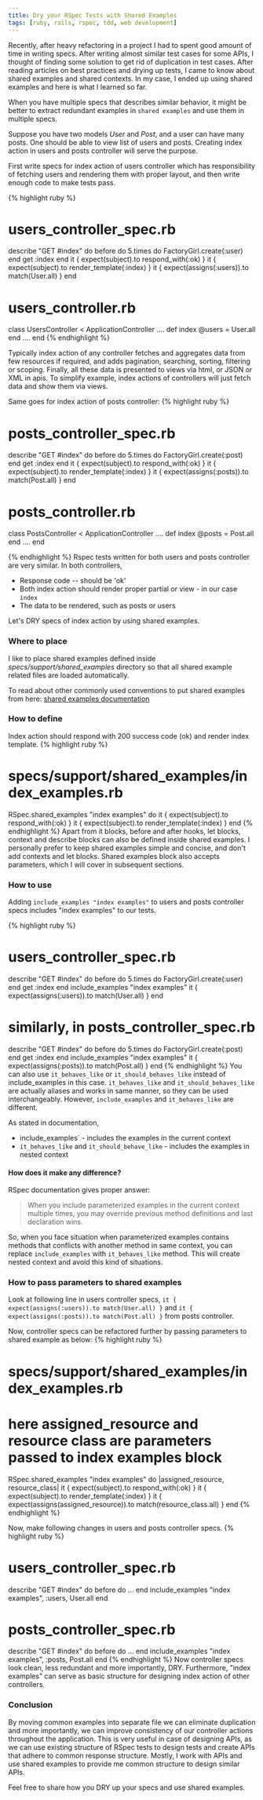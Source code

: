 ```yaml
---
title: Dry your RSpec Tests with Shared Examples
tags: [ruby, rails, rspec, tdd, web development] 
---
```


Recently, after heavy refactoring in a project I had to spent good amount of time in writing specs. After writing almost similar test cases for some APIs, I thought of finding some solution to get rid of duplication in test cases. After reading articles on best practices and drying up tests, I came to know about shared examples and shared contexts. In my case, I ended up using shared examples and here is what I learned so far. 

When you have multiple specs that describes similar behavior, it might be better to extract redundant examples in `shared examples` and use them in multiple specs. 

<!--more-->

Suppose you have two models *User* and *Post*, and a user can have many posts. One should be able to view list of users and posts. Creating index action in users and posts controller will serve the purpose.

First write specs for index action of users controller which has responsibility of fetching users and rendering them with proper layout, and then write enough code to make tests pass. 
  
{% highlight ruby %}
# users_controller_spec.rb
describe "GET #index" do
  before do 
    5.times do
      FactoryGirl.create(:user) 
    end
    get :index
  end
  it {  expect(subject).to respond_with(:ok) }
  it {  expect(subject).to render_template(:index) }
  it {  expect(assigns(:users)).to match(User.all) }
end

# users_controller.rb
class UsersController < ApplicationController
  ....
  def index
    @users = User.all
  end
  ....
end
{% endhighlight %}

Typically index action of any controller fetches and aggregates data from few resources if required, and adds pagination, searching, sorting, filtering or scoping. Finally, all these data is presented to views via html, or JSON or XML in apis. To simplify example, index actions of controllers will just fetch data and show them via views. 

Same goes for index action of posts controller:
{% highlight ruby %}
# posts_controller_spec.rb
describe "GET #index" do 
  before do 
    5.times do
      FactoryGirl.create(:post)
    end
    get :index
  end
  it {  expect(subject).to respond_with(:ok) }
  it {  expect(subject).to render_template(:index) }
  it {  expect(assigns(:posts)).to match(Post.all) }
end

# posts_controller.rb
class PostsController < ApplicationController
  ....
  def index
    @posts = Post.all
  end
  ....
end

{% endhighlight %}
Rspec tests written for both users and posts controller are very similar. In both controllers, 
 
 - Response code -- should be 'ok'
 - Both index action should render proper partial or view - in our case `index`
 - The data to be rendered, such as posts or users 

Let's DRY specs of index action by using shared examples. 

### Where to place

I like to place shared examples defined inside _specs/support/shared_examples_ directory so that all shared example related files are loaded automatically. 

To read about other commonly used conventions to put shared examples from here: [shared examples documentation](https://www.relishapp.com/rspec/rspec-core/docs/example-groups/shared-examples)

### How to define 
Index action should respond with 200 success code (ok) and render index template. 
{% highlight ruby %}
# specs/support/shared_examples/index_examples.rb 
RSpec.shared_examples "index examples" do 
  it {	expect(subject).to respond_with(:ok) }
  it {	expect(subject).to render_template(:index) }
end
{% endhighlight %}
Apart from it blocks, before and after hooks, let blocks, context and describe blocks can also be defined inside shared examples. I personally prefer to keep shared examples simple and concise, and don't add contexts and let blocks. Shared examples block also accepts parameters, which I will cover in subsequent sections.

### How to use

Adding `include_examples "index examples"` to users and posts controller specs includes "index examples" to our tests. 

{% highlight ruby %}
# users_controller_spec.rb
describe "GET #index" do
  before do 
    5.times do
      FactoryGirl.create(:user) 
    end
    get :index
  end
  include_examples "index examples"
  it {  expect(assigns(:users)).to match(User.all) }
end

# similarly, in posts_controller_spec.rb
describe "GET #index" do
  before do 
    5.times do
      FactoryGirl.create(:post) 
    end
    get :index
  end
  include_examples "index examples"
  it {  expect(assigns(:posts)).to match(Post.all) }
end
{% endhighlight %} 
You can also use `it_behaves_like` or `it_should_behaves_like` instead of include_examples in this case. `it_behaves_like` and `it_should_behaves_like` are actually aliases and works in same manner, so they can be used interchangeably. However, `include_examples` and `it_behaves_like` are different. 

As stated in documentation,

 - include_examples` - includes the examples in the current context
 - `it_behaves_like` and `it_should_behave_like` - includes the examples in nested context

#### How does it make any difference?
RSpec documentation gives proper answer:

> When you include parameterized examples in the current context multiple times, you may override previous method definitions and last declaration wins.

So, when you face situation when parameterized examples contains methods that conflicts with another method in same context, you can replace `include_examples` with `it_behaves_like` method. This will create nested context and avoid this kind of situations.


### How to pass parameters to shared examples

Look at following line in users controller specs,
`it {  expect(assigns(:users)).to match(User.all) }` and  `it {  expect(assigns(:posts)).to match(Post.all) }`
from posts controller.

Now, controller specs can be refactored further by passing parameters to shared example as below: 
{% highlight ruby %}
# specs/support/shared_examples/index_examples.rb

# here assigned_resource and resource class are parameters passed to index examples block 
RSpec.shared_examples "index examples" do |assigned_resource, resource_class| 
  it {	expect(subject).to respond_with(:ok) }
  it {	expect(subject).to render_template(:index) }
  it {  expect(assigns(assigned_resource)).to match(resource_class.all)   }
end
{% endhighlight %}

Now, make following changes in users and posts controller specs.
{% highlight ruby %}
# users_controller_spec.rb
describe "GET #index" do
  before do 
    ...
  end
  include_examples "index examples", :users, User.all
end

# posts_controller_spec.rb
describe "GET #index" do
  before do 
    ...
  end
  include_examples "index examples", :posts, Post.all
end
{% endhighlight %} 
Now controller specs look clean, less redundant and more importantly, DRY. Furthermore, "index examples" can serve as basic structure for designing index action of other controllers. 

### Conclusion
  
By moving common examples into separate file we can eliminate duplication and more importantly, we can improve consistency of our controller actions throughout the application. This is very useful in case of designing APIs, as we can use existing structure of RSpec tests to design tests and create APIs that adhere to common response structure. Mostly, I work with APIs and use shared examples to provide me common structure to design similar APIs. 

Feel free to share how you DRY up your specs and	use shared examples.

